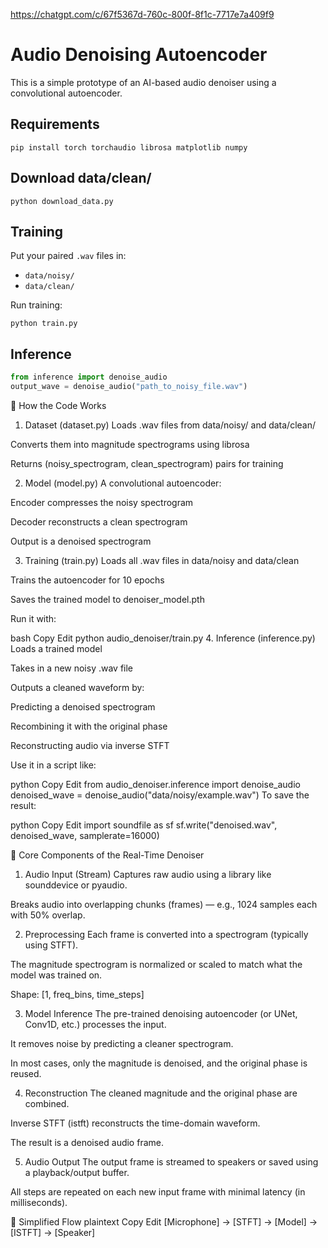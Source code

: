 
https://chatgpt.com/c/67f5367d-760c-800f-8f1c-7717e7a409f9

# Audio Denoising Autoencoder

This is a simple prototype of an AI-based audio denoiser using a convolutional autoencoder.

## Requirements
```
pip install torch torchaudio librosa matplotlib numpy
```

## Download data/clean/
```
python download_data.py
```

## Training
Put your paired `.wav` files in:
- `data/noisy/`
- `data/clean/`

Run training:
```
python train.py
```

## Inference
```python
from inference import denoise_audio
output_wave = denoise_audio("path_to_noisy_file.wav")
```






🧠 How the Code Works
1. Dataset (dataset.py)
Loads .wav files from data/noisy/ and data/clean/

Converts them into magnitude spectrograms using librosa

Returns (noisy_spectrogram, clean_spectrogram) pairs for training

2. Model (model.py)
A convolutional autoencoder:

Encoder compresses the noisy spectrogram

Decoder reconstructs a clean spectrogram

Output is a denoised spectrogram

3. Training (train.py)
Loads all .wav files in data/noisy and data/clean

Trains the autoencoder for 10 epochs

Saves the trained model to denoiser_model.pth

Run it with:

bash
Copy
Edit
python audio_denoiser/train.py
4. Inference (inference.py)
Loads a trained model

Takes in a new noisy .wav file

Outputs a cleaned waveform by:

Predicting a denoised spectrogram

Recombining it with the original phase

Reconstructing audio via inverse STFT

Use it in a script like:

python
Copy
Edit
from audio_denoiser.inference import denoise_audio
denoised_wave = denoise_audio("data/noisy/example.wav")
To save the result:

python
Copy
Edit
import soundfile as sf
sf.write("denoised.wav", denoised_wave, samplerate=16000)









🧠 Core Components of the Real-Time Denoiser
1. Audio Input (Stream)
Captures raw audio using a library like sounddevice or pyaudio.

Breaks audio into overlapping chunks (frames) — e.g., 1024 samples each with 50% overlap.

2. Preprocessing
Each frame is converted into a spectrogram (typically using STFT).

The magnitude spectrogram is normalized or scaled to match what the model was trained on.

Shape: [1, freq_bins, time_steps]

3. Model Inference
The pre-trained denoising autoencoder (or UNet, Conv1D, etc.) processes the input.

It removes noise by predicting a cleaner spectrogram.

In most cases, only the magnitude is denoised, and the original phase is reused.

4. Reconstruction
The cleaned magnitude and the original phase are combined.

Inverse STFT (istft) reconstructs the time-domain waveform.

The result is a denoised audio frame.

5. Audio Output
The output frame is streamed to speakers or saved using a playback/output buffer.

All steps are repeated on each new input frame with minimal latency (in milliseconds).

🧪 Simplified Flow
plaintext
Copy
Edit
[Microphone] → [STFT] → [Model] → [ISTFT] → [Speaker]